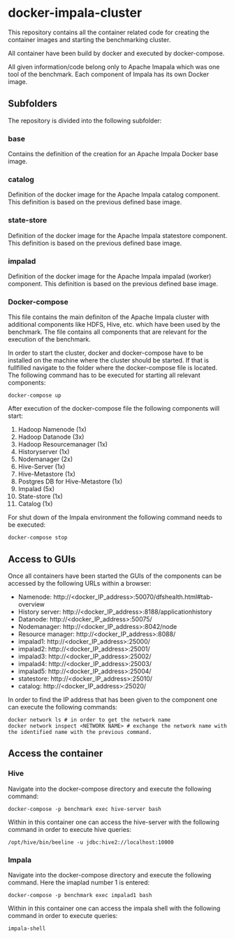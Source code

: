 # docker-impala-cluster
This repository contains all the container related code for creating the container images and starting the benchmarking cluster.  

All container have been build by docker and executed by docker-compose.

All given information/code belong only to Apache Imapala which was one tool of the benchmark. Each component of Impala has its own Docker image.

## Subfolders

The repository is divided into the following subfolder:

### base
Contains the definition of the creation for an Apache Impala Docker base image.

### catalog
Definition of the docker image for the Apache Impala catalog component. This definition is based on the previous defined base image.

### state-store
Definition of the docker image for the Apache Impala statestore component. This definition is based on the previous defined base image.

### impalad
Definition of the docker image for the Apache Impala impalad (worker) component. This definition is based on the previous defined base image.

### Docker-compose
This file contains the main definiton of the Apache Impala cluster with additional components like HDFS, Hive, etc. which have been used by the benchmark. The file contains all components that are relevant for the execution of the benchmark. 

In order to start the cluster, docker and docker-compose have to be installed on the machine where the cluster should be started. If that is fullfilled navigate to the folder where the docker-compose file is located. The following command has to be executed for starting all relevant components:

```console
docker-compose up
```

After execution of the docker-compose file the following components will start:

1.  Hadoop Namenode (1x)
2.  Hadoop Datanode (3x)
3.  Hadoop Resourcemanager (1x)
4.  Historyserver (1x)
5.  Nodemanager (2x)
6.  Hive-Server (1x)
7.  Hive-Metastore (1x)
8.  Postgres DB for Hive-Metastore (1x)
9.  Impalad (5x)
10. State-store (1x)
11. Catalog (1x)

For shut down of the Impala environment the following command needs to be executed:
```console
docker-compose stop
```

## Access to GUIs
Once all containers have been started the GUIs of the components can be accessed by the following URLs within a browser:

- Namenode: http://<docker_IP_address>:50070/dfshealth.html#tab-overview
- History server: http://<docker_IP_address>:8188/applicationhistory
- Datanode: http://<docker_IP_address>:50075/
- Nodemanager: http://<docker_IP_address>:8042/node
- Resource manager: http://<docker_IP_address>:8088/
- impalad1: http://<docker_IP_address>:25000/
- impalad2: http://<docker_IP_address>:25001/
- impalad3: http://<docker_IP_address>:25002/
- impalad4: http://<docker_IP_address>:25003/
- impalad5: http://<docker_IP_address>:25004/
- statestore: http://<docker_IP_address>:25010/
- catalog: http://<docker_IP_address>:25020/

In order to find the IP address that has been given to the component one can execute the following commands:
```console
docker network ls # in order to get the network name
docker network inspect <NETWORK NAME> # exchange the network name with the identified name with the previous command.
```

## Access the container

### Hive
Navigate into the docker-compose directory and execute the following command:
```console
docker-compose -p benchmark exec hive-server bash
```
Within in this container one can access the hive-server with the following command in order to execute hive queries:
```console
/opt/hive/bin/beeline -u jdbc:hive2://localhost:10000
```

### Impala 
Navigate into the docker-compose directory and execute the following command. Here the imaplad number 1 is entered:
```console
docker-compose -p benchmark exec impalad1 bash
```
Within in this container one can access the impala shell with the following command in order to execute queries:
```console
impala-shell
```